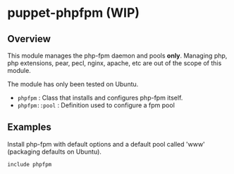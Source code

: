 # puppet-phpfpm (WIP)

## Overview

This module manages the php-fpm daemon and pools **only**. Managing php, php extensions, pear, pecl, nginx, apache, etc are out of the scope of this module.

The module has only been tested on Ubuntu.

* `phpfpm` : Class that installs and configures php-fpm itself.
* `phpfpm::pool` : Definition used to configure a fpm pool

## Examples

Install php-fpm with default options and a default pool called 'www' (packaging defaults on Ubuntu).

```puppet
include phpfpm
```



